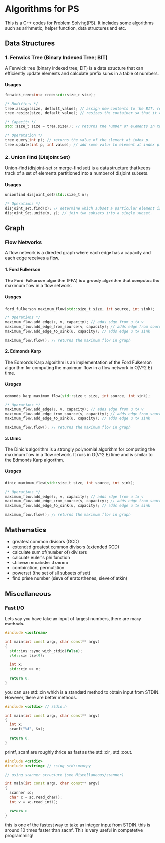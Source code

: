 # Algorithms for PS
This is a C++ codes for Problem Solving(PS). It includes some algorithms such as arithmetic, helper function, data structures and etc.

## Data Structures
### 1. Fenwick Tree (Binary Indexed Tree; BIT)
A Fenwick tree (binary indexed tree; BIT) is a data structure that can efficiently update elements and calculate prefix sums in a table of numbers.

#### Usages
```c++
fenwick_tree<int> tree(std::size_t size);

/* Modifiers */
tree.assign(size, default_value); // assign new contents to the BIT, replacing its current contents, and modifying its size accordingly.
tree.resize(size, default_value); // resizes the container so that it contains n elements.

/* Capacity */
std::size_t size = tree.size(); // returns the number of elements in the BIT.

/* Operatation */
tree.query(int p); // returns the value of the element at index p.
tree.update(int p, int value); // add some value to element at index p.
```
### 2. Union Find (Disjoint Set)
Union-find (disjoint-set or merge-find set) is a data structure that keeps track of a set of elements partitioned into a number of disjoint subsets.

#### Usages
```c++
unionfind disjoint_set(std::size_t n);

/* Operations */
disjoint_set.find(x); // determine which subset a particular element is in. 
disjoint_Set.unite(x, y); // join two subsets into a single subset.
```

## Graph
### Flow Networks
A flow network is a directed graph where each edge has a capacity and each edge receives a flow.

#### 1. Ford Fulkerson
The Ford–Fulkerson algorithm (FFA) is a greedy algorithm that computes the maximum flow in a flow network.

##### Usages
```c++
ford_fulkerson maximum_flow(std::size_t size, int source, int sink);

/* Operations */
maximum_flow.add_edge(u, v, capacity); // adds edge from u to v
maximum_flow.add_edge_from_source(v, capacity); // adds edge from source to v
maximum_flow.add_edge_to_sink(u, capacity); // adds edge u to sink

maximum_flow.flow(); // returns the maximum flow in graph
```

#### 2. Edmonds Karp
The Edmonds Karp algorithm is an implementation of the Ford Fulkerson algorithm for computing the maximum flow in a flow network in O(V^2 E) time.

##### Usages
```c++
edmonds_karp maximum_flow(std::size_t size, int source, int sink);

/* Operations */
maximum_flow.add_edge(u, v, capacity); // adds edge from u to v
maximum_flow.add_edge_from_source(v, capacity); // adds edge from source to v
maximum_flow.add_edge_to_sink(u, capacity); // adds edge u to sink

maximum_flow.flow(); // returns the maximum flow in graph
```

#### 3. Dinic
The Dinic's algorithm is a strongly polynomial algorithm for computing the maximum flow in a flow network. It runs in O(V^2 E) time and is similar to the Edmonds Karp algorithm.

##### Usages
```c++
dinic maximum_flow(std::size_t size, int source, int sink);

/* Operations */
maximum_flow.add_edge(u, v, capacity); // adds edge from u to v
maximum_flow.add_edge_from_source(v, capacity); // adds edge from source to v
maximum_flow.add_edge_to_sink(u, capacity); // adds edge u to sink

maximum_flow.flow(); // returns the maximum flow in graph
```

## Mathematics
* greatest common divisors (GCD)
* extended greatest common divisors (extended GCD)
* calculate sum of(number of) divisors 
* calcuate euler's phi function
* chinese remainder thoerem
* combination, permutation
* powerset (the set of all subsets of set)
* find prime number (sieve of eratosthenes, sieve of atkin)

## Miscellaneous
### Fast I/O
Lets say you have take an input of largest numbers, there are many methods.

```c++
#include <iostream>

int main(int const argc, char const** argv)
{
  std::ios::sync_with_stdio(false);
  std::cin.tie(0);
  
  int x;
  std::cin >> x;
  
  return 0;
}
```
you can use std::cin which is a standard method to obtain input from STDIN.
However, there are better methods.

```c++
#include <cstdio> // stdio.h

int main(int const argc, char const** argv)
{
  int x;
  scanf("%d", &x);
  
  return 0;
}
```
printf, scanf are roughly thrice as fast as the std::cin, std::cout.

```c++
#include <cstdio>
#include <cstring> // using std::memcpy

// using scanner structure (see Miscellaneous/scanner)

int main(int const argc, char const** argv)
{
  scanner sc;
  char c = sc.read_char();
  int v = sc.read_int();
  
  return 0;
}
```
this is one of the fastest way to take an integer input from STDIN. this is around 10 times faster than sacnf. This is very useful in competetive programming!
